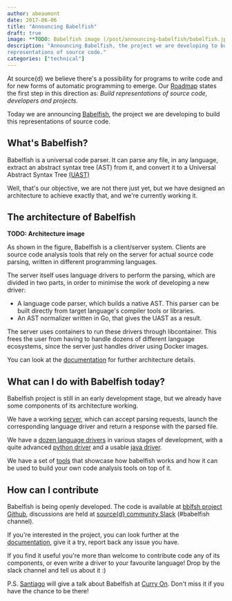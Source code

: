```yaml
---
author: abeaumont
date: 2017-06-06
title: "Announcing Babelfish"
draft: true
image: **TODO: Babelfish image (/post/announcing-babelfish/babelfish.jpg)**
description: "Announcing Babelfish, the project we are developing to build
representations of source code."
categories: ["technical"]
---
```


At source{d} we believe there's a possibility for programs to write code and for
new forms of automatic programming to emerge. Our
[Roadmap](https://blog.sourced.tech/post/our-roadmap/) states the first step in this
direction as: *Build representations of source code, developers and projects.*

Today we are announcing [Babelfish](https://doc.bblf.sh/), the project we are
developing to build this representations of source code.

## What's Babelfish?

Babelfish is a universal code parser. It can parse any file, in any language,
extract an abstract syntax tree (AST) from it, and convert it to a Universal
Abstract Syntax Tree [(UAST)](https://doc.bblf.sh/uast/specification.html)

Well, that's our objective, we are not there just yet, but we have designed an
architecture to achieve exactly that, and we're currently working it.

## The architecture of Babelfish

**TODO: Architecture image**

As shown in the figure, Babelfish is a client/server system. Clients are source
code analysis tools that rely on the server for actual source code parsing,
written in different programming languages.

The server itself uses language drivers to perform the parsing, which are
divided in two parts, in order to minimise the work of developing a new driver:

- A language code parser, which builds a native AST. This parser can be built
  directly from target language's compiler tools or libraries.
- An AST normalizer written in Go, that gives the UAST as a result.

The server uses containers to run these drivers through libcontainer. This
frees the user from having to handle dozens of different language ecosystems,
since the server just handles driver using Docker images.

You can look at the [documentation](https://doc.bblf.sh/architecture.html) for
further architecture details.

## What can I do with Babelfish today?

Babelfish project is still in an early development stage, but we already have
some components of its architecture working.

We have a working [server](https://github.com/bblfsh/server/), which can accept parsing requests,
launch the corresponding language driver and return a response with the parsed
file.

We have a [dozen language drivers](https://doc.bblf.sh/languages.html) in
various stages of development, with a quite advanced
[python driver](https://github.com/bblfsh/python-driver) and a usable
[java driver](https://github.com/bblfsh/java-driver).

We have a set of [tools](https://github.com/bblfsh/tools) that showcase how
babelfish works and how it can be used to build your own code analysis tools on
top of it.

## How can I contribute

Babelfish is being openly developed. The code is available at
[bblfsh project Github](https://github.com/bblfsh/), discussions are held at
[source{d} community Slack](https://join.slack.com/sourced-community/shared_invite/MTkwNTM0ODEyODIzLTE0OTYxMzc5NTMtODRhMDYyNzAyYQ)
(#babelfish channel).

If you're interested in the project, you can look further at the
[documentation](https://doc.bblf.sh/), give it a try, report back any issue you
have.

If you find it useful you're more than welcome to contribute code any of its
components, or even write a driver to your favourite language! Drop by the slack
channel and tell us about it :)

P.S. [Santiago](https://github.com/smola) will give a talk about Babelfish at
[Curry On](http://curry-on.org/2017/sessions/babelfish-universal-code-parsing-server.html). Don't
miss it if you have the chance to be there!
